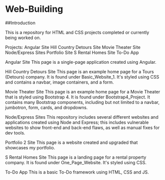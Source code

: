 # Web-Building
##Introduction

This is a repository for HTML and CSS projects completed or currently being worked on.

Projects:
  Angular Site
  Hill Country Detours Site
  Movie Theater Site
  Node/Express Sites
  Portfolio Site
  S Rental Homes Site
  To-Do App

Angular Site
This page is a single-page application created using Angular.

Hill Country Detours Site
This page is an example home page for a Tours (Detours) company. It is found under Basic_Website_1. It's styled using CSS and contains a navbar, image containers, and a form.

Movie Theater Site
This page is an example home page for a Movie Theater that is styled using Bootstrap 4.  It is found under Bootstrap4_Project. It contains many Bootstrap components, including but not limited to a navbar, jumbotron, form, cards, and dropdowns.

Node/Express Sites
This repository includes several different websites and applications created using Node and Express; this includes vulnerable websites to show front-end and back-end flaws, as well as manual fixes for dev tools.

Portfolio 2 Site
This page is a website created and upgraded that showcases my portfolio.

S Rental Homes Site
This page is a landing page for a rental property company. It is found under One_Page_Website. It's styled using CSS. 

To-Do App
This is a basic To-Do framework using HTML, CSS and JS.
